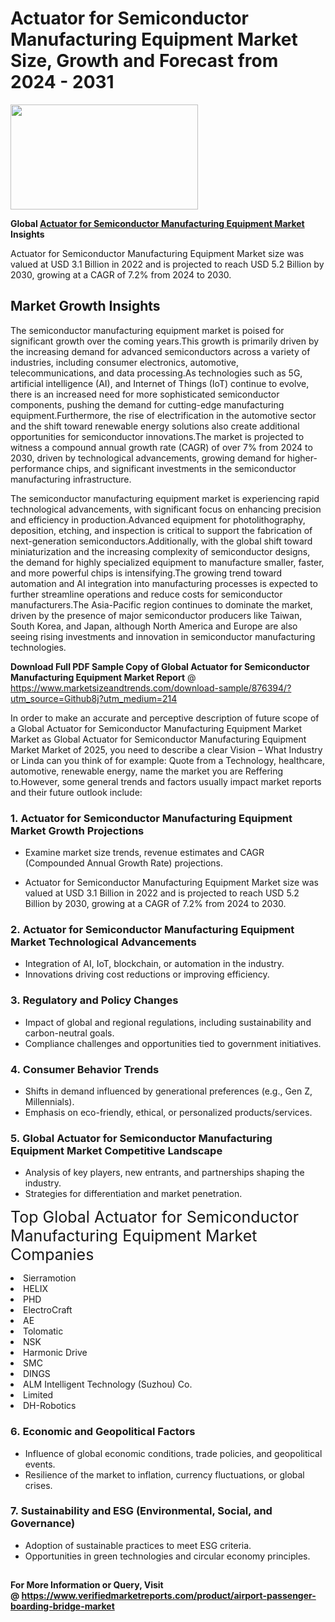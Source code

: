 <H1>Actuator for Semiconductor Manufacturing Equipment Market Size, Growth and Forecast from 2024 - 2031</H1><img class="aligncenter size-medium wp-image-584254" src="https://thirdeyenews.in/wp-content/uploads/2024/09/Global-Market-Research-300x168.jpeg" alt="" width="300" height="168" /><p><strong>Global&nbsp;<a href="https://www.marketsizeandtrends.com/download-sample/876394/?utm_source=Github8j?utm_medium=214">Actuator for Semiconductor Manufacturing Equipment Market</a> Insights</strong></p><p>Actuator for Semiconductor Manufacturing Equipment Market size was valued at USD 3.1 Billion in 2022 and is projected to reach USD 5.2 Billion by 2030, growing at a CAGR of 7.2% from 2024 to 2030.</p><p><h2>Market Growth Insights</h2> <p>The semiconductor manufacturing equipment market is poised for significant growth over the coming years.This growth is primarily driven by the increasing demand for advanced semiconductors across a variety of industries, including consumer electronics, automotive, telecommunications, and data processing.As technologies such as 5G, artificial intelligence (AI), and Internet of Things (IoT) continue to evolve, there is an increased need for more sophisticated semiconductor components, pushing the demand for cutting-edge manufacturing equipment.Furthermore, the rise of electrification in the automotive sector and the shift toward renewable energy solutions also create additional opportunities for semiconductor innovations.The market is projected to witness a compound annual growth rate (CAGR) of over 7% from 2024 to 2030, driven by technological advancements, growing demand for higher-performance chips, and significant investments in the semiconductor manufacturing infrastructure.</p> <p>The semiconductor manufacturing equipment market is experiencing rapid technological advancements, with significant focus on enhancing precision and efficiency in production.Advanced equipment for photolithography, deposition, etching, and inspection is critical to support the fabrication of next-generation semiconductors.Additionally, with the global shift toward miniaturization and the increasing complexity of semiconductor designs, the demand for highly specialized equipment to manufacture smaller, faster, and more powerful chips is intensifying.The growing trend toward automation and AI integration into manufacturing processes is expected to further streamline operations and reduce costs for semiconductor manufacturers.The Asia-Pacific region continues to dominate the market, driven by the presence of major semiconductor producers like Taiwan, South Korea, and Japan, although North America and Europe are also seeing rising investments and innovation in semiconductor manufacturing technologies.<p><span class=""><strong>Download Full PDF Sample Copy of Global Actuator for Semiconductor Manufacturing Equipment Market Report</strong> @ <a href="https://www.marketsizeandtrends.com/download-sample/876394/?utm_source=Github8j?utm_medium=214" target="_blank">https://www.marketsizeandtrends.com/download-sample/876394/?utm_source=Github8j?utm_medium=214</a></span></p><p>In order to make an accurate and perceptive description of future scope of a Global&nbsp;Actuator for Semiconductor Manufacturing Equipment Market Market as Global&nbsp;Actuator for Semiconductor Manufacturing Equipment Market Market of 2025, you need to describe a clear Vision &ndash; What Industry or Linda can you think of for example: Quote from a Technology, healthcare, automotive, renewable energy, name the market you are Reffering to.However, some general trends and factors usually impact market reports and their future outlook include:</p><h3>1.&nbsp;<strong>Actuator for Semiconductor Manufacturing Equipment Market Growth Projections</strong></h3><ul><li>Examine market size trends, revenue estimates and CAGR (Compounded Annual Growth Rate) projections.</li><li><p>Actuator for Semiconductor Manufacturing Equipment Market size was valued at USD 3.1 Billion in 2022 and is projected to reach USD 5.2 Billion by 2030, growing at a CAGR of 7.2% from 2024 to 2030.</p></li></ul><h3>2.&nbsp;<strong>Actuator for Semiconductor Manufacturing Equipment Market Technological Advancements</strong></h3><ul><li>Integration of AI, IoT, blockchain, or automation in the industry.</li><li>Innovations driving cost reductions or improving efficiency.</li></ul><h3>3.&nbsp;<strong>Regulatory and Policy Changes</strong></h3><ul><li>Impact of global and regional regulations, including sustainability and carbon-neutral goals.</li><li>Compliance challenges and opportunities tied to government initiatives.</li></ul><h3>4.&nbsp;<strong>Consumer Behavior Trends</strong></h3><ul><li>Shifts in demand influenced by generational preferences (e.g., Gen Z, Millennials).</li><li>Emphasis on eco-friendly, ethical, or personalized products/services.</li></ul><h3>5.&nbsp;<strong>Global Actuator for Semiconductor Manufacturing Equipment Market Competitive Landscape</strong></h3><ul><li>Analysis of key players, new entrants, and partnerships shaping the industry.</li><li>Strategies for differentiation and market penetration.</li></ul><p data-pm-slice="1 1 []"><span style="color: inherit; font-family: inherit; font-size: 25px;">Top Global Actuator for Semiconductor Manufacturing Equipment Market Companies</span></p><div class="" data-test-id=""><p><li>Sierramotion</li><li> HELIX</li><li> PHD</li><li> ElectroCraft</li><li> AE</li><li> Tolomatic</li><li> NSK</li><li> Harmonic Drive</li><li> SMC</li><li> DINGS</li><li> ALM Intelligent Technology (Suzhou) Co.</li><li>Limited</li><li> DH-Robotics</li></p></div><h3>6.&nbsp;<strong>Economic and Geopolitical Factors</strong></h3><ul><li>Influence of global economic conditions, trade policies, and geopolitical events.</li><li>Resilience of the market to inflation, currency fluctuations, or global crises.</li></ul><h3>7.&nbsp;<strong>Sustainability and ESG (Environmental, Social, and Governance)</strong></h3><ul><li>Adoption of sustainable practices to meet ESG criteria.</li><li>Opportunities in green technologies and circular economy principles.</li></ul><h2><strong style="font-size: 14px;">For More Information or Query, Visit @&nbsp;</strong><a style="background-color: #ffffff; font-size: 14px;" href="https://www.marketsizeandtrends.com/report/actuator-for-semiconductor-manufacturing-equipment-market/" target="_blank">https://www.verifiedmarketreports.com/product/airport-passenger-boarding-bridge-market</a></h2>